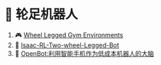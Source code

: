 # 🦾 轮足机器人

1. 🎮 [Wheel Legged Gym Environments](https://github.com/clearlab-sustech/Wheel-Legged-Gym/tree/master)
2. 🔄 [Isaac-RL-Two-wheel-Legged-Bot](https://github.com/jaykorea/Isaac-RL-Two-wheel-Legged-Bot)
3. 🤖 [OpenBot:利用智能手机作为低成本机器人的大脑](https://github.com/ob-f/OpenBot)
